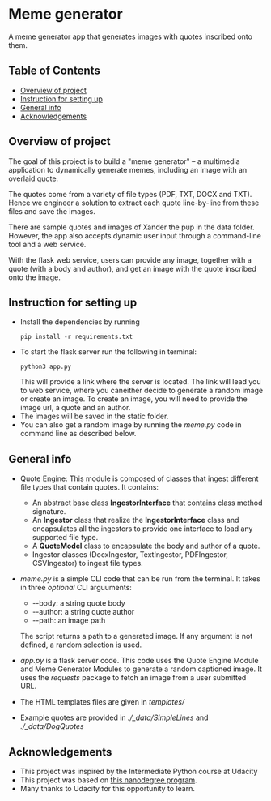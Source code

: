 # Meme generator
A meme generator app that generates images with quotes inscribed onto them. 

## Table of Contents
* [Overview of project](#overview-of-project)
* [Instruction for setting up](#instruction-for-setting-up)
* [General info](#general-info)
* [Acknowledgements](#acknowledgements)


## Overview of project
The goal of this project is to build a "meme generator" – a multimedia application to dynamically generate memes, including an image with an overlaid quote. 

The quotes come from a variety of file types (PDF, TXT, DOCX and TXT). Hence we engineer a solution to extract each quote line-by-line from these files and save the images. 

There are sample quotes and images of Xander the pup in the data folder. However, the app also accepts dynamic user input through a command-line tool and a web service. 

With the flask web service, users can provide any image, together with a quote (with a body and author), and get an image with the quote inscribed onto the image.

## Instruction for setting up
* Install the dependencies by running 
  ```
  pip install -r requirements.txt
  ```
* To start the flask server run the following in terminal:
  ```
  python3 app.py
  ```
  This will provide a link where the server is located. The link will lead you to web service, where you caneither decide to generate a random image or create an image. To create an image, you will need to provide the image url, a quote and an author. 
* The images will be saved in the static folder.
* You can also get a random image by running the *meme.py* code in command line as described below.

## General info
* Quote Engine: This module is composed of classes that ingest different file types that contain quotes. It contains:
  * An abstract base class **IngestorInterface** that contains class method signature.
  * An **Ingestor** class that realize the **IngestorInterface** class and encapsulates all the ingestors to provide one interface to load any supported    file type.
  * A **QuoteModel** class to encapsulate the body and author of a quote.
  * Ingestor classes (DocxIngestor, TextIngestor, PDFIngestor, CSVIngestor) to ingest file types.
* *meme.py* is a simple CLI code that can be run from the terminal. It takes in three *optional* CLI arguuments:
  * \--body: a string quote body
  * \--author: a string quote author
  * \--path: an image path
  
  The script returns a path to a generated image. If any argument is not defined, a random selection is used.
* *app.py* is a flask server code. This code uses the Quote Engine Module and Meme Generator Modules to generate a random captioned image. It uses the *requests* package to fetch an image from a user submitted URL.
* The HTML templates files are given in *templates/*
* Example quotes are provided in   _./\_data/SimpleLines_ and  _./\_data/DogQuotes_

## Acknowledgements
- This project was inspired by the Intermediate Python course at Udacity
- This project was based on [this nanodegree program](https://www.udacity.com/course/intermediate-python-nanodegree--nd303).
- Many thanks to Udacity for this opportunity to learn.


